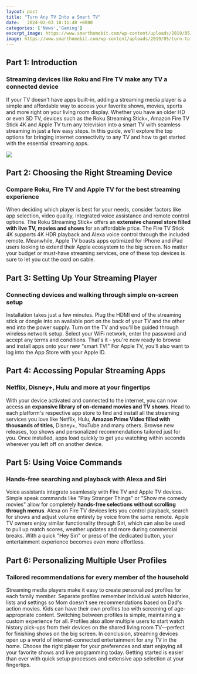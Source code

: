 ```yaml
---
layout: post
title: "Turn Any TV Into a Smart TV"
date:   2024-02-03 18:11:48 +0000
categories: ['News','Gaming']
excerpt_image: https://www.smarthomebit.com/wp-content/uploads/2019/05/turn-to-smart-tv.png
image: https://www.smarthomebit.com/wp-content/uploads/2019/05/turn-to-smart-tv.png
---
```


## Part 1: Introduction 
### **Streaming devices like Roku and Fire TV make any TV a connected device** 
If your TV doesn't have apps built-in, adding a streaming media player is a simple and affordable way to access your favorite shows, movies, sports and more right on your living room display. Whether you have an older HD or even SD TV, devices such as the Roku Streaming Stick+, Amazon Fire TV Stick 4K and Apple TV turn any television into a smart TV with seamless streaming in just a few easy steps. In this guide, we'll explore the top options for bringing internet connectivity to any TV and how to get started with the essential streaming apps.

![](http://www.techguide.com.au/wp-content/uploads/agoradongle3.jpg)
## Part 2: Choosing the Right Streaming Device 
### **Compare Roku, Fire TV and Apple TV for the best streaming experience**
When deciding which player is best for your needs, consider factors like app selection, video quality, integrated voice assistance and remote control options. The Roku Streaming Stick+ offers an **extensive channel store filled with live TV, movies and shows** for an affordable price. The Fire TV Stick 4K supports 4K HDR playback and Alexa voice control through the included remote. Meanwhile, Apple TV boasts apps optimized for iPhone and iPad users looking to extend their Apple ecosystem to the big screen. No matter your budget or must-have streaming services, one of these top devices is sure to let you cut the cord on cable.
## Part 3: Setting Up Your Streaming Player 
### **Connecting devices and walking through simple on-screen setup**
Installation takes just a few minutes. Plug the HDMI end of the streaming stick or dongle into an available port on the back of your TV and the other end into the power supply. Turn on the TV and you'll be guided through wireless network setup. Select your WiFi network, enter the password and accept any terms and conditions. That's it - you're now ready to browse and install apps onto your new "smart TV!" For Apple TV, you'll also want to log into the App Store with your Apple ID.
## Part 4: Accessing Popular Streaming Apps 
### **Netflix, Disney+, Hulu and more at your fingertips** 
With your device activated and connected to the internet, you can now access an **expansive library of on-demand movies and TV shows**. Head to each platform's respective app store to find and install all the streaming services you love like Netflix, Hulu, **Amazon Prime Video filled with thousands of titles**, Disney+, YouTube and many others. Browse new releases, top shows and personalized recommendations tailored just for you. Once installed, apps load quickly to get you watching within seconds wherever you left off on another device. 
## Part 5: Using Voice Commands 
### **Hands-free searching and playback with Alexa and Siri** 
Voice assistants integrate seamlessly with Fire TV and Apple TV devices. Simple speak commands like "Play Stranger Things" or "Show me comedy movies" allow for completely **hands-free selections without scrolling through menus**. Alexa on Fire TV devices lets you control playback, search for shows and adjust volume entirely by voice from the same remote. Apple TV owners enjoy similar functionality through Siri, which can also be used to pull up match scores, weather updates and more during commercial breaks. With a quick "Hey Siri" or press of the dedicated button, your entertainment experience becomes even more effortless.
## Part 6: Personalizing Multiple User Profiles
### **Tailored recommendations for every member of the household**
Streaming media players make it easy to create personalized profiles for each family member. Separate profiles remember individual watch histories, lists and settings so Mom doesn't see recommendations based on Dad's action movies. Kids can have their own profiles too with screening of age-appropriate content. Switching between profiles is simple, maintaining a custom experience for all. Profiles also allow multiple users to start watch history pick-ups from their devices on the shared living room TV—perfect for finishing shows on the big screen.
In conclusion, streaming devices open up a world of internet-connected entertainment for any TV in the home. Choose the right player for your preferences and start enjoying all your favorite shows and live programming today. Getting started is easier than ever with quick setup processes and extensive app selection at your fingertips.